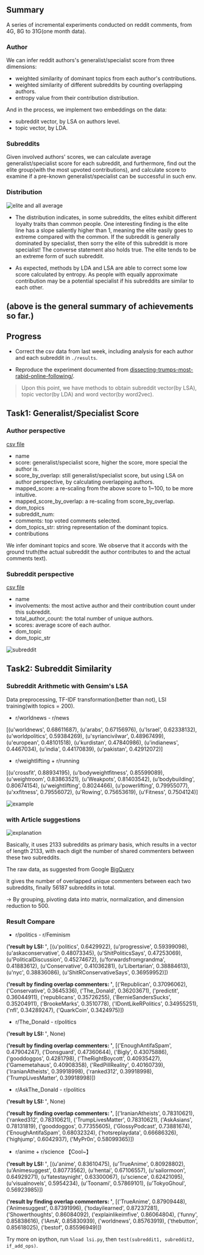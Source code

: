 ## Summary

A series of incremental experiments conducted on reddit comments, from 4G, 8G to 31G(one month data).

### Author

We can infer reddit authors's generalist/specialist score from three dimensions:
- weighted similarity of dominant topics from each author's contributions.
- weighted similarity of different subreddits by counting overlapping authors.
- entropy value from their contribution distribution.

And in the process, we implement two embeddings on the data:
- subreddit vector, by LSA on authors level.
- topic vector, by LDA.

### Subreddits

Given involved authors' scores, we can calculate average generalist/specialist score for each subreddit, and furthermore, find out the elite group(with the most upvoted contributions), and calculate score to examine if a pre-known generalist/specialist can be successful in such env.

### Distribution

![elite and all average](https://github.com/chocoluffy/redditQA/blob/master/6-Word2Vec/results/common-elites-score.png)

- The distribution indicates, in some subreddits, the elites exhibit different loyalty traits than common people. One interesting finding is the elite line has a slope saliently higher than 1, meaning the elite easily goes to extreme compared with the common. If the subreddit is generally dominated by specialist, then sorry the elite of this subreddit is more specialist! The converse statement also holds true. The elite tends to be an extreme form of such subreddit. 

- As expected, methods by LDA and LSA are able to correct some low score calculated by entropy. As people with equally approximate contribution may be a potential specialist if his subreddits are similar to each other.

(above is the general summary of achievements so far.)
---

## Progress

- Correct the csv data from last week, including analysis for each author and each subreddit in `./results`.

- Reproduce the experiment documented from [dissecting-trumps-most-rabid-online-following/](https://fivethirtyeight.com/features/dissecting-trumps-most-rabid-online-following/).

> Upon this point, we have methods to obtain subreddit vector(by LSA), topic vector(by LDA) and word vector(by word2vec).

## Task1: Generalist/Specialist Score 

### Author perspective

[csv file](https://github.com/chocoluffy/redditQA/blob/master/6-Word2Vec/results/updated_each_author_topic_comment.csv)

- name
- score: generalist/specialist score, higher the score, more special the author is.
- score_by_overlap: still generalist/specialist score, but using LSA on author perspective, by calculating overlapping authors.
- mapped_score: a re-scaling from the above score to 1~100, to be more intuitive.
- mapped_score_by_overlap: a re-scaling from score_by_overlap.
- dom_topics
- subreddit_num: 
- comments: top voted comments selected.
- dom_topics_str: string representation of the dominant topics.
- contributions

We infer dominant topics and score. We observe that it accords with the ground truth(the actual subreddit the author contributes to and the actual comments text).



### Subreddit perspective

[csv file](https://github.com/chocoluffy/redditQA/blob/master/6-Word2Vec/results/each_subreddit_author_distribution.csv)

- name 
- involvements: the most active author and their contribution count under this subreddit.
- total_author_count: the total number of unique authors.
- scores: average score of each author.
- dom_topic
- dom_topic_str

![subreddit](https://ww3.sinaimg.cn/large/006tKfTcgy1fl4naonfrrj31kw0hu4pj.jpg)


## Task2: Subreddit Similarity

### Subreddit Arithmetic with Gensim's LSA

Data preprocessing, TF-IDF transformation(better than not), LSI training(with topics = 200).

- r/worldnews - r/news

[(u'worldnews', 0.68611687), (u'arabs', 0.67156976), (u'Israel', 0.62338132), (u'worldpolitics', 0.59384269), (u'syriancivilwar', 0.48967499), (u'european', 0.48101518), (u'kurdistan', 0.47840986), (u'indianews', 0.4467034), (u'india', 0.44170839), (u'pakistan', 0.42912072)]

- r/weightlifting + r/running

[(u'crossfit', 0.88934195), (u'bodyweightfitness', 0.85599089), (u'weightroom', 0.83863521), (u'Weakpots', 0.81403542), (u'bodybuilding', 0.80674154), (u'weightlifting', 0.8024466), (u'powerlifting', 0.79955077), (u'xxfitness', 0.79556072), (u'Rowing', 0.75653619), (u'Fitness', 0.7504124)]

![example](https://ww1.sinaimg.cn/large/006tKfTcgy1fl44ta4fjpj311w0smjv5.jpg)

### with Article suggestions

![explanation](https://ww1.sinaimg.cn/large/006tKfTcgy1fl45czem1vj313y0h244h.jpg)

Basically, it uses 2133 subreddits as primary basis, which results in a vector of length 2133, with each digit the number of shared commenters between these two subreddits. 

The raw data, as suggested from Google [BigQuery](https://github.com/lmcinnes/subreddit_mapping/blob/master/BigQuery_queries.sql)

It gives the number of overlapped unique commenters between each two subreddits, finally 56187 subreddits in total.

-> By grouping, pivoting data into matrix, normalization, and dimension reduction to 500. 

### Result Compare

- r/politics - r/Feminism

(**'result by LSI: '**, [(u'politics', 0.6429922), (u'progressive', 0.59399098), (u'askaconservative', 0.48073345), (u'ShitPoliticsSays', 0.47253069), (u'PoliticalDiscussion', 0.45274672), (u'forwardsfromgrandma', 0.41883612), (u'Conservative', 0.41036281), (u'Libertarian', 0.38884613), (u'nyc', 0.38836086), (u'ShitRConservativeSays', 0.36959952)])

(**'result by finding overlap commenters: '**, [('Republican', 0.37096062), ('Conservative', 0.3645336), ('The_Donald', 0.36203671), ('predictit', 0.36044911), ('republicans', 0.35726255), ('BernieSandersSucks', 0.35204911), ('BrookeMarks', 0.3510778), ('IDontLikeRPolitics', 0.34955251), ('nfl', 0.34289247), ('QuarkCoin', 0.3424975)])

- r/The_Donald - r/politics

(**'result by LSI: '**, None)

(**'result by finding overlap commenters: '**, [('EnoughAntifaSpam', 0.47904247), ('Donsguard', 0.47360644), ('Bigly', 0.43075886), ('gooddoggos', 0.4281798), ('TheRightBoycott', 0.40935427), ('Gamemetahaus', 0.40908358), ('RedPillReality', 0.40160739), ('IranianAtheists', 0.39918998), ('ranked312', 0.39918998), ('TrumpLivesMatter', 0.39918998)])

- r/AskThe_Donald - r/politics

(**'result by LSI: '**, None)

(**'result by finding overlap commenters: '**, [('IranianAtheists', 0.78310621), ('ranked312', 0.78310621), ('TrumpLivesMatter', 0.78310621), ('AskAsians', 0.78131819), ('gooddoggos', 0.77355605), ('GlossyPodcast', 0.73881674), ('EnoughAntifaSpam', 0.68032324), ('hotsreplaydata', 0.66686326), ('highjump', 0.6042937), ('MyPr0n', 0.58099365)])

- r/anime + r/science 【Cool~】

(**'result by LSI: '**, [(u'anime', 0.83610475), (u'TrueAnime', 0.80928802), (u'Animesuggest', 0.80773562), (u'hentai', 0.67106557), (u'sailormoon', 0.64929271), (u'fatestaynight', 0.63300067), (u'science', 0.62421095), (u'visualnovels', 0.5954234), (u'Toonami', 0.57869101), (u'TokyoGhoul', 0.56923985)])

(**'result by finding overlap commenters: '**, [('TrueAnime', 0.87909448), ('Animesuggest', 0.87391996), ('todayilearned', 0.87237281), ('Showerthoughts', 0.86084092), ('explainlikeimfive', 0.86064804), ('funny', 0.85838616), ('IAmA', 0.85830939), ('worldnews', 0.85763919), ('thebutton', 0.85618025), ('bestof', 0.85596949)])

Try more on ipython, run `%load lsi.py`, then `test(subreddit1, subreddit2, if_add_ops)`.